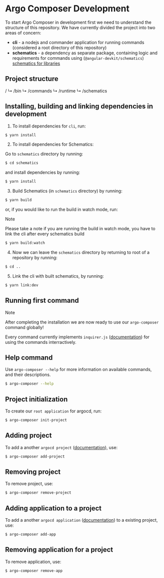 # Argo Composer Development

To start Argo Composer in development first we need to understand the structure of this repository. We have currently divided the project into two areas of concern:

- **cli** - a nodejs and commander application for running commands (considered a root directory of this repository)
- **schematics** - a dependency as separate package, containing logic and requirements for commands using (`@angular-devkit/schematics`) [schematics for libraries](https://angular.io/guide/schematics-for-libraries)

## Project structure
/
↳ /bin
↳ /commands
↳ /runtime
↳ /schematics

## Installing, building and linking dependencies in development

1. To install dependencies for `cli`, run:

```bash
$ yarn install
```

2. To install dependencies for Schematics:

Go to `schematics` directory by running:

```bash
$ cd schematics
```

and install dependencies by running:

```bash
$ yarn install
```

3. Build Schematics (in `schematics` directory) by running:

```bash
$ yarn build
```

or, if you would like to run the build in watch mode, run:

> [!NOTE]  
> Please take a note if you are running the build in watch mode, you have to link the cli after every schematics build

```bash
$ yarn build:watch
```

4. Now we can leave the `schematics` directory by returning to root of a repository by running:

```bash
$ cd ..
```

5. Link the cli with built schematics, by running:

```bash
$ yarn link:dev
```

## Running first command

> [!NOTE]  
> After completing the installation we are now ready to use our `argo-composer` command globally!

Every command currently implements `inquirer.js` ([documentation](https://github.com/SBoudrias/Inquirer.js)) for using the commands interractively.

## Help command

Use `argo-composer --help` for more information on available commands, and their descriptions.

```bash
$ argo-composer --help
```

## Project initialization

To create our `root application` for argocd, run:

```bash
$ argo-composer init-project
```

## Adding project

To add a another `argocd project` ([documentation](https://argo-cd.readthedocs.io/en/stable/operator-manual/project-specification/)), use:

```bash
$ argo-composer add-project
```

## Removing project

To remove project, use:

```bash
$ argo-composer remove-project
```

## Adding application to a project

To add a another `argocd application` ([documentation](https://argo-cd.readthedocs.io/en/stable/user-guide/application-specification/)) to a existing project, use:

```bash
$ argo-composer add-app
```

## Removing application for a project

To remove application, use:

```bash
$ argo-composer remove-app
```
